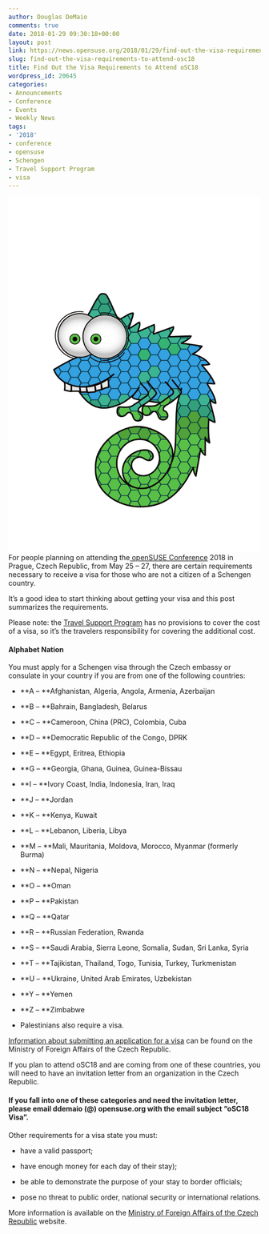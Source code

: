 ```yaml
---
author: Douglas DeMaio
comments: true
date: 2018-01-29 09:30:18+00:00
layout: post
link: https://news.opensuse.org/2018/01/29/find-out-the-visa-requirements-to-attend-osc18/
slug: find-out-the-visa-requirements-to-attend-osc18
title: Find Out the Visa Requirements to Attend oSC18
wordpress_id: 20645
categories:
- Announcements
- Conference
- Events
- Weekly News
tags:
- '2018'
- conference
- opensuse
- Schengen
- Travel Support Program
- visa
---
```


![](/wp-content/uploads/2016/09/vector-chameleon.png)For people planning on attending the[ openSUSE Conference](https://events.opensuse.org/conference/oSC18) 2018 in Prague, Czech Republic, from May 25 – 27, there are certain requirements necessary to receive a visa for those who are not a citizen of a Schengen country.

It’s a good idea to start thinking about getting your visa and this post summarizes the requirements.

Please note: the [Travel Support Program](https://en.opensuse.org/openSUSE:Travel_Support_Program) has no provisions to cover the cost of a visa, so it’s the travelers responsibility for covering the additional cost.


#### **Alphabet Nation**


You must apply for a Schengen visa through the Czech embassy or consulate in your country if you are from one of the following countries:

<!-- more -->



 	
  * **A – **Afghanistan, Algeria, Angola, Armenia, Azerbaijan

 	
  * **B – **Bahrain, Bangladesh, Belarus

 	
  * **C – **Cameroon, China (PRC), Colombia, Cuba

 	
  * **D – **Democratic Republic of the Congo, DPRK

 	
  * **E – **Egypt, Eritrea, Ethiopia

 	
  * **G – **Georgia, Ghana, Guinea, Guinea-Bissau

 	
  * **I – **Ivory Coast, India, Indonesia, Iran, Iraq

 	
  * **J – **Jordan

 	
  * **K – **Kenya, Kuwait

 	
  * **L – **Lebanon, Liberia, Libya

 	
  * **M – **Mali, Mauritania, Moldova, Morocco, Myanmar (formerly Burma)

 	
  * **N – **Nepal, Nigeria

 	
  * **O – **Oman

 	
  * **P – **Pakistan

 	
  * **Q – **Qatar

 	
  * **R – **Russian Federation, Rwanda

 	
  * **S – **Saudi Arabia, Sierra Leone, Somalia, Sudan, Sri Lanka, Syria

 	
  * **T – **Tajikistan, Thailand, Togo, Tunisia, Turkey, Turkmenistan

 	
  * **U – **Ukraine, United Arab Emirates, Uzbekistan

 	
  * **Y – **Yemen

 	
  * **Z – **Zimbabwe




 	
  * Palestinians also require a visa.


[Information about submitting an application for a visa](https://www.mzv.cz/jnp/en/information_for_aliens/general_visa_information/index.html) can be found on the Ministry of Foreign Affairs of the Czech Republic.

If you plan to attend oSC18 and are coming from one of these countries, you will need to have an invitation letter from an organization in the Czech Republic.


#### If you fall into one of these categories and need the invitation letter, please email ddemaio (@) opensuse.org with the email subject “oSC18 Visa”.


Other requirements for a visa state you must:



 	
  * have a valid passport;

 	
  * have enough money for each day of their stay);

 	
  * be able to demonstrate the purpose of your stay to border officials;

 	
  * pose no threat to public order, national security or international relations.


More information is available on the [Ministry of Foreign Affairs of the Czech Republic](https://www.mzv.cz/jnp/en/information_for_aliens/general_visa_information/index.html) website.
